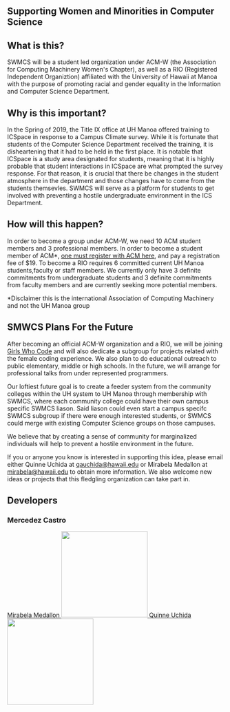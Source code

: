 ## Supporting Women and Minorities in Computer Science 

## What is this?

SWMCS will be a student led organization under ACM-W (the Association for Computing Machinery Women's Chapter), as well as a RIO (Registered Independent Organiztion) affiliated with the University of Hawaii at Manoa with the purpose of promoting racial and gender equality in the Information and Computer Science Department. 

## Why is this important?
In the Spring of 2019, the Title IX office at UH Manoa offered training to ICSpace in response to a Campus Climate survey. While it is fortunate that students of the Computer Science Department received the training, it is disheartening that it had to be held in the first place. It is notable that ICSpace is a study area designated for students, meaning that it is highly probable that student interactions in ICSpace are what prompted the survey response. For that reason, it is crucial that there be changes in the student atmosphere in the department and those changes have to come from the students themsevles. SWMCS will serve as a platform for students to get involved with preventing a hostile undergraduate environment in the ICS Department. 

## How will this happen?
In order to become a group under ACM-W, we need 10 ACM student members and 3 professional members. In order to become a student member of ACM*, [one must register with ACM here](https://services.acm.org/public/qj/quickjoin/qj_control.cfm?promo=PWEBTOPform_type=Student), and pay a registration fee of $19. 
To become a RIO requires 6 committed current UH Manoa students,faculty or staff members. 
We currently only have 3 definite commitments from undergraduate students and 3 definite commitments from faculty members and are currently seeking more potential members. 

*Disclaimer this is the international Association of Computing Machinery and not the UH Manoa group

## SMWCS Plans For the Future
After becoming an official ACM-W organization and a RIO, we will be joining [Girls Who Code](https://girlswhocode.com/) and will also dedicate a subgroup for projects related with the female coding experience. We also plan to do educational outreach to public elementary, middle or high schools. In the future, we will arrange for professional talks from under represented programmers. 

Our loftiest future goal is to create a feeder system from the community colleges within the UH system to UH Manoa through membership with SWMCS, where each community college could have their own campus specific SWMCS liason. Said liason could even start a campus specifc SWMCS subgroup if there were enough interested students, or SWMCS could merge with existing Computer Science groups on those campuses. 

We believe that by creating a sense of community for marginalized individuals will help to prevent a hostile environment in the future. 

If you or anyone you know is interested in supporting this idea, please email either Quinne Uchida at qauchida@hawaii.edu or Mirabela Medallon at mirabela@hawaii.edu to obtain more information. We also welcome new ideas or projects that this fledgling organization can take part in. 


## Developers

<h3>Mercedez Castro</h3>


<a href="https://miraabela.github.io/">
Mirabela Medallon
<img width="200" height="200" src="https://miraabela.github.io/images/b.jpg"/>
</a>


<a href="https://qauchida.github.io/">
Quinne Uchida
<img  width="200" height="200" src="https://qauchida.github.io/images/quinne.jpg"/>
</a>
